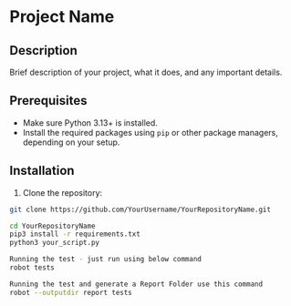 # Project Name

## Description

Brief description of your project, what it does, and any important details.

## Prerequisites

- Make sure Python 3.13+ is installed.
- Install the required packages using `pip` or other package managers, depending on your setup.

## Installation

1. Clone the repository:

```bash
git clone https://github.com/YourUsername/YourRepositoryName.git

cd YourRepositoryName
pip3 install -r requirements.txt
python3 your_script.py

Running the test - just run using below command
robot tests

Running the test and generate a Report Folder use this command
robot --outputdir report tests
